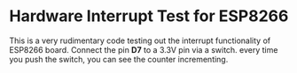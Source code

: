 # Hardware Interrupt Test for ESP8266

This is a very rudimentary code testing out the interrupt functionality of ESP8266 board.
Connect the pin **D7** to a 3.3V pin via a switch. every time you push the switch, you can see the counter incrementing.
